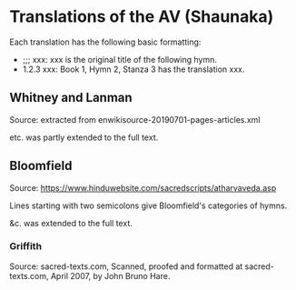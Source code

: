 # Translations of the AV (Shaunaka)
Each translation has the following basic formatting:
* ;;; xxx: xxx is the original title of the following hymn.
* 1.2.3 xxx: Book 1, Hymn 2, Stanza 3 has the translation xxx.

## Whitney and Lanman
Source: extracted from enwikisource-20190701-pages-articles.xml

etc. was partly extended to the full text.

## Bloomfield
Source: https://www.hinduwebsite.com/sacredscripts/atharvaveda.asp

Lines starting with two semicolons give Bloomfield's categories of hymns.

&c. was extended to the full text.

### Griffith
Source: sacred-texts.com, Scanned, proofed and formatted at sacred-texts.com, April 2007, by John Bruno Hare.